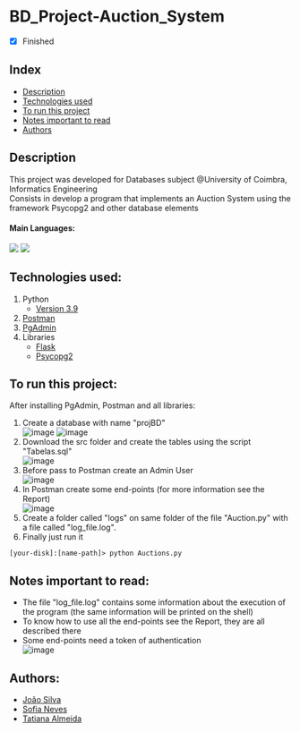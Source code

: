 # BD_Project-Auction_System

- [x] Finished

## Index
- [Description](#description)
- [Technologies used](#technologies-used)
- [To run this project](#to-run-this-project)
- [Notes important to read](#notes-important-to-read)
- [Authors](#authors)

## Description
This project was developed for Databases subject @University of Coimbra, Informatics Engineering <br>
Consists in develop a program that implements an Auction System using the framework Psycopg2 and other database elements

#### Main Languages:
![](https://img.shields.io/badge/Python-333333?style=flat&logo=python&logoColor=4F74DA) ![](https://img.shields.io/badge/PostgresSQL-333333?style=flat&logo=postgresql&logoColor=white)

## Technologies used:
1. Python
    - [Version 3.9](https://www.python.org/downloads/release/python-390/)
2. [Postman](https://www.postman.com/downloads/)
3. [PgAdmin](https://www.pgadmin.org/download/)
4. Libraries
    - [Flask](https://pypi.org/project/Flask/)
    - [Psycopg2](https://pypi.org/project/psycopg2/)

## To run this project:
After installing PgAdmin, Postman and all libraries:
1. Create a database with name "projBD"<br>
![image](https://i.imgur.com/mK3L3kK.png)
![image](https://i.imgur.com/bTTcomU.png)
2. Download the src folder and create the tables using the script "Tabelas.sql"<br>
![image](https://i.imgur.com/h0LF7Iw.png)
3. Before pass to Postman create an Admin User<br>
![image](https://i.imgur.com/jrRD7O3.png)
4. In Postman create some end-points (for more information see the Report)<br>
![image](https://i.imgur.com/dBgYSH3.png)
5. Create a folder called "logs" on same folder of the file "Auction.py" with a file called "log_file.log".
6. Finally just run it
```shellscript
[your-disk]:[name-path]> python Auctions.py
```

## Notes important to read:
   - The file "log_file.log" contains some information about the execution of the program (the same information will be printed on the shell)
   - To know how to use all the end-points see the Report, they are all described there
   - Some end-points need a token of authentication<br>
   ![image](https://i.imgur.com/6GJpM8z.png)

## Authors:
- [João Silva](https://github.com/joaosilva21)
- [Sofia Neves](https://github.com/sneves-git)
- [Tatiana Almeida](https://github.com/TatianaSAlmeida)
